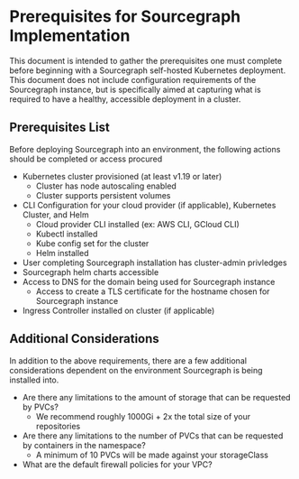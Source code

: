 # Prerequisites for Sourcegraph Implementation

This document is intended to gather the prerequisites one must complete before beginning with a Sourcegraph self-hosted Kubernetes deployment. This document does not include configuration requirements of the Sourcegraph instance, but is specifically aimed at capturing what is required to have a healthy, accessible deployment in a cluster.

## Prerequisites List

Before deploying Sourcegraph into an environment, the following actions should be completed or access procured

- Kubernetes cluster provisioned (at least v1.19 or later)
  - Cluster has node autoscaling enabled
  - Cluster supports persistent volumes
- CLI Configuration for your cloud provider (if applicable), Kubernetes Cluster, and Helm
  - Cloud provider CLI installed (ex: AWS CLI, GCloud CLI)
  - Kubectl installed
  - Kube config set for the cluster
  - Helm installed
- User completing Sourcegraph installation has cluster-admin privledges
- Sourcegraph helm charts accessible
- Access to DNS for the domain being used for Sourcegraph instance
  - Access to create a TLS certificate for the hostname chosen for Sourcegraph instance
- Ingress Controller installed on cluster (if applicable)

## Additional Considerations

In addition to the above requirements, there are a few additional considerations dependent on the environment Sourcegraph is being installed into.

- Are there any limitations to the amount of storage that can be requested by PVCs?
  - We recommend roughly 1000Gi + 2x the total size of your repositories
- Are there any limitations to the number of PVCs that can be requested by containers in the namespace?
  - A minimum of 10 PVCs will be made against your storageClass
- What are the default firewall policies for your VPC?
